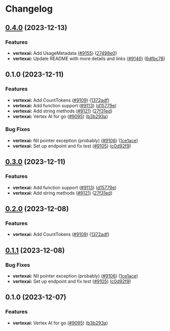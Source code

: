 # Changelog

## [0.4.0](https://github.com/googleapis/google-cloud-go/compare/vertexai/v0.3.0...vertexai/v0.4.0) (2023-12-13)


### Features

* **vertexai:** Add UsageMetadata ([#9155](https://github.com/googleapis/google-cloud-go/issues/9155)) ([27498e0](https://github.com/googleapis/google-cloud-go/commit/27498e05155ec8e93eb4e9b261b7aed4556a6bac))
* **vertexai:** Update README with more details and links ([#9146](https://github.com/googleapis/google-cloud-go/issues/9146)) ([6dfbc78](https://github.com/googleapis/google-cloud-go/commit/6dfbc780548f7fe797a8618cb42f6b0ca12638c4))

## 0.1.0 (2023-12-11)


### Features

* **vertexai:** Add CountTokens ([#9109](https://github.com/googleapis/google-cloud-go/issues/9109)) ([1372adf](https://github.com/googleapis/google-cloud-go/commit/1372adfe412d4ebcac4db5989e8a7bc290979c62))
* **vertexai:** Add function support ([#9113](https://github.com/googleapis/google-cloud-go/issues/9113)) ([d15779e](https://github.com/googleapis/google-cloud-go/commit/d15779e00dc577dfe3075915fc56d4120c03c72c))
* **vertexai:** Add string methods ([#9121](https://github.com/googleapis/google-cloud-go/issues/9121)) ([27f31ed](https://github.com/googleapis/google-cloud-go/commit/27f31edf5f4c932a37a80667dc7b9b4d44d246a9))
* **vertexai:** Vertex AI for go ([#9095](https://github.com/googleapis/google-cloud-go/issues/9095)) ([b3b293a](https://github.com/googleapis/google-cloud-go/commit/b3b293aee06690ed734bb19c404eb6c8af893fa1))


### Bug Fixes

* **vertexai:** Nil pointer exception (probably) ([#9106](https://github.com/googleapis/google-cloud-go/issues/9106)) ([1ce1ace](https://github.com/googleapis/google-cloud-go/commit/1ce1ace31af3439b4cabdf92562044a787996ac9))
* **vertexai:** Set up endpoint and fix test ([#9105](https://github.com/googleapis/google-cloud-go/issues/9105)) ([c0d92f9](https://github.com/googleapis/google-cloud-go/commit/c0d92f95115751d36adc3ebbd5f4413e4e0db17a))

## [0.3.0](https://github.com/googleapis/google-cloud-go/compare/vertexai/v0.2.0...vertexai/v0.3.0) (2023-12-11)


### Features

* **vertexai:** Add function support ([#9113](https://github.com/googleapis/google-cloud-go/issues/9113)) ([d15779e](https://github.com/googleapis/google-cloud-go/commit/d15779e00dc577dfe3075915fc56d4120c03c72c))
* **vertexai:** Add string methods ([#9121](https://github.com/googleapis/google-cloud-go/issues/9121)) ([27f31ed](https://github.com/googleapis/google-cloud-go/commit/27f31edf5f4c932a37a80667dc7b9b4d44d246a9))

## [0.2.0](https://github.com/googleapis/google-cloud-go/compare/vertexai/v0.1.1...vertexai/v0.2.0) (2023-12-08)


### Features

* **vertexai:** Add CountTokens ([#9109](https://github.com/googleapis/google-cloud-go/issues/9109)) ([1372adf](https://github.com/googleapis/google-cloud-go/commit/1372adfe412d4ebcac4db5989e8a7bc290979c62))

## [0.1.1](https://github.com/googleapis/google-cloud-go/compare/vertexai/v0.1.0...vertexai/v0.1.1) (2023-12-08)


### Bug Fixes

* **vertexai:** Nil pointer exception (probably) ([#9106](https://github.com/googleapis/google-cloud-go/issues/9106)) ([1ce1ace](https://github.com/googleapis/google-cloud-go/commit/1ce1ace31af3439b4cabdf92562044a787996ac9))
* **vertexai:** Set up endpoint and fix test ([#9105](https://github.com/googleapis/google-cloud-go/issues/9105)) ([c0d92f9](https://github.com/googleapis/google-cloud-go/commit/c0d92f95115751d36adc3ebbd5f4413e4e0db17a))

## 0.1.0 (2023-12-07)


### Features

* **vertexai:** Vertex AI for go ([#9095](https://github.com/googleapis/google-cloud-go/issues/9095)) ([b3b293a](https://github.com/googleapis/google-cloud-go/commit/b3b293aee06690ed734bb19c404eb6c8af893fa1))
